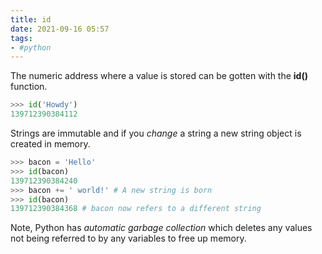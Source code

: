```yaml
---
title: id
date: 2021-09-16 05:57
tags:
- #python
---
```


The numeric address where a value is stored can be gotten with the **id()**
function.

```python
>>> id('Howdy')
139712390384112
```

Strings are immutable and if you _change_ a string a new string object is
created in memory.

```python
>>> bacon = 'Hello'
>>> id(bacon)
139712390384240
>>> bacon += ' world!' # A new string is born
>>> id(bacon)
139712390384368 # bacon now refers to a different string
```

Note, Python has _automatic garbage collection_ which deletes any values not
being referred to by any variables to free up memory.
